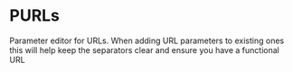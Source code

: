# PURLs
Parameter editor for URLs. When adding URL parameters to existing ones this will help keep the separators clear and ensure you have a functional URL

